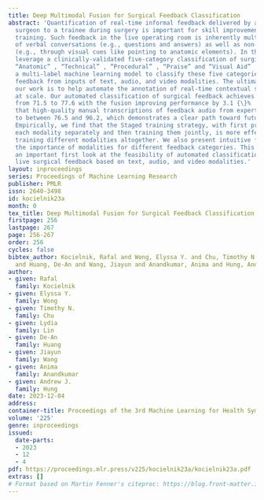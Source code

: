 ```yaml
---
title: Deep Multimodal Fusion for Surgical Feedback Classification
abstract: 'Quantification of real-time informal feedback delivered by an experienced
  surgeon to a trainee during surgery is important for skill improvements in surgical
  training. Such feedback in the live operating room is inherently multimodal, consisting
  of verbal conversations (e.g., questions and answers) as well as non-verbal elements
  (e.g., through visual cues like pointing to anatomic elements). In this work, we
  leverage a clinically-validated five-category classification of surgical feedback:
  “Anatomic” , “Technical” , “Procedural” , “Praise” and “Visual Aid” . We then develop
  a multi-label machine learning model to classify these five categories of surgical
  feedback from inputs of text, audio, and video modalities. The ultimate goal of
  our work is to help automate the annotation of real-time contextual surgical feedback
  at scale. Our automated classification of surgical feedback achieves AUCs ranging
  from 71.5 to 77.6 with the fusion improving performance by 3.1 {\}% . We also show
  that high-quality manual transcriptions of feedback audio from experts improve AUCs
  to between 76.5 and 96.2, which demonstrates a clear path toward future improvements.
  Empirically, we find that the Staged training strategy, with first pre-training
  each modality separately and then training them jointly, is more effective than
  training different modalities altogether. We also present intuitive findings on
  the importance of modalities for different feedback categories. This work offers
  an important first look at the feasibility of automated classification of real-world
  live surgical feedback based on text, audio, and video modalities.'
layout: inproceedings
series: Proceedings of Machine Learning Research
publisher: PMLR
issn: 2640-3498
id: kocielnik23a
month: 0
tex_title: Deep Multimodal Fusion for Surgical Feedback Classification
firstpage: 256
lastpage: 267
page: 256-267
order: 256
cycles: false
bibtex_author: Kocielnik, Rafal and Wong, Elyssa Y. and Chu, Timothy N. and Lin, Lydia
  and Huang, De-An and Wang, Jiayun and Anandkumar, Anima and Hung, Andrew J.
author:
- given: Rafal
  family: Kocielnik
- given: Elyssa Y.
  family: Wong
- given: Timothy N.
  family: Chu
- given: Lydia
  family: Lin
- given: De-An
  family: Huang
- given: Jiayun
  family: Wang
- given: Anima
  family: Anandkumar
- given: Andrew J.
  family: Hung
date: 2023-12-04
address: 
container-title: Proceedings of the 3rd Machine Learning for Health Symposium
volume: '225'
genre: inproceedings
issued:
  date-parts:
  - 2023
  - 12
  - 4
pdf: https://proceedings.mlr.press/v225/kocielnik23a/kocielnik23a.pdf
extras: []
# Format based on Martin Fenner's citeproc: https://blog.front-matter.io/posts/citeproc-yaml-for-bibliographies/
---
```

